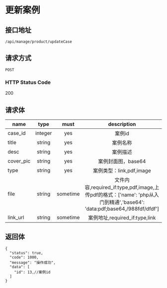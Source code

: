 # 更新案例

## 接口地址

`/api/manage/product/updateCase`

## 请求方式

`POST`

### HTTP Status Code

200

## 请求体

| name     | type     | must     | description |
|----------|:--------:|:--------:|:--------:|
| case_id   | integer   | yes     | 案例id |
| title   | string   | yes     | 案例名称 |
| desc   | string   | yes     | 案例描述 |
| cover_pic   | string   | yes     | 案例封面图，base64 |
| type   | string   | yes     | 案例类型：link,pdf,image |
| file   | string   | sometime     | 文件内容,required_if:type,pdf,image,上传pdf的格式：['name': 'php从入门到精通','base64': 'data:pdf;base64,/988fdf/dfdf'] |
| link_url   | string   | sometime     | 案例地址,required_if:type,link |


## 返回体

```json5
{
  "status": true,
  "code": 1000,
  "message": "操作成功",
  "data": [
    "id": 13,//案例id
  ]
}
``` 
